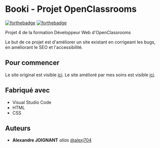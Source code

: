 # Booki - Projet OpenClassrooms

[![forthebadge](https://forthebadge.com/images/badges/uses-html.svg)](https://forthebadge.com) [![forthebadge](https://forthebadge.com/images/badges/uses-css.svg)](https://forthebadge.com)

Projet 4 de la formation Développeur Web d'OpenClassrooms

Le but de ce projet est d'améliorer un site existant en corrigeant les bugs, en améliorant le SEO et l'accessibilité.

## Pour commencer

Le site original est visible [ici](https://alexj704.github.io/panthere-preview/).
Le site amélioré par mes soins est visible [ici](https://alexj704.github.io/panthere-final/).

## Fabriqué avec

- Visual Studio Code
- HTML
- CSS

## Auteurs

- **Alexandre JOIGNANT** _alias_ [@alexj704](https://github.com/alexj704)
